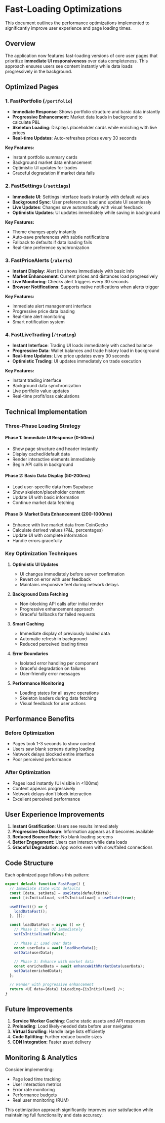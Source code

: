 # Fast-Loading Optimizations

This document outlines the performance optimizations implemented to significantly improve user experience and page loading times.

## Overview

The application now features fast-loading versions of core user pages that prioritize **immediate UI responsiveness** over data completeness. This approach ensures users see content instantly while data loads progressively in the background.

## Optimized Pages

### 1. FastPortfolio (`/portfolio`)
- **Immediate Response**: Shows portfolio structure and basic data instantly
- **Progressive Enhancement**: Market data loads in background to calculate P&L
- **Skeleton Loading**: Displays placeholder cards while enriching with live prices
- **Real-time Updates**: Auto-refreshes prices every 30 seconds

**Key Features:**
- Instant portfolio summary cards
- Background market data enhancement
- Optimistic UI updates for trades
- Graceful degradation if market data fails

### 2. FastSettings (`/settings`)
- **Immediate UI**: Settings interface loads instantly with default values
- **Background Sync**: User preferences load and update UI seamlessly
- **Live Updates**: Changes save automatically with visual feedback
- **Optimistic Updates**: UI updates immediately while saving in background

**Key Features:**
- Theme changes apply instantly
- Auto-save preferences with subtle notifications
- Fallback to defaults if data loading fails
- Real-time preference synchronization

### 3. FastPriceAlerts (`/alerts`)
- **Instant Display**: Alert list shows immediately with basic info
- **Market Enhancement**: Current prices and distances load progressively
- **Live Monitoring**: Checks alert triggers every 30 seconds
- **Browser Notifications**: Supports native notifications when alerts trigger

**Key Features:**
- Immediate alert management interface
- Progressive price data loading
- Real-time alert monitoring
- Smart notification system

### 4. FastLiveTrading (`/trading`)
- **Instant Interface**: Trading UI loads immediately with cached balance
- **Progressive Data**: Wallet balances and trade history load in background
- **Real-time Updates**: Live price updates every 30 seconds
- **Optimistic Trading**: UI updates immediately on trade execution

**Key Features:**
- Instant trading interface
- Background data synchronization
- Live portfolio value updates
- Real-time profit/loss calculations

## Technical Implementation

### Three-Phase Loading Strategy

#### Phase 1: Immediate UI Response (0-50ms)
- Show page structure and header instantly
- Display cached/default data
- Render interactive elements immediately
- Begin API calls in background

#### Phase 2: Basic Data Display (50-200ms)
- Load user-specific data from Supabase
- Show skeleton/placeholder content
- Update UI with basic information
- Continue market data fetching

#### Phase 3: Market Data Enhancement (200-1000ms)
- Enhance with live market data from CoinGecko
- Calculate derived values (P&L, percentages)
- Update UI with complete information
- Handle errors gracefully

### Key Optimization Techniques

1. **Optimistic UI Updates**
   - UI changes immediately before server confirmation
   - Revert on error with user feedback
   - Maintains responsive feel during network delays

2. **Background Data Fetching**
   - Non-blocking API calls after initial render
   - Progressive enhancement approach
   - Graceful fallbacks for failed requests

3. **Smart Caching**
   - Immediate display of previously loaded data
   - Automatic refresh in background
   - Reduced perceived loading times

4. **Error Boundaries**
   - Isolated error handling per component
   - Graceful degradation on failures
   - User-friendly error messages

5. **Performance Monitoring**
   - Loading states for all async operations
   - Skeleton loaders during data fetching
   - Visual feedback for user actions

## Performance Benefits

### Before Optimization
- Pages took 1-3 seconds to show content
- Users saw blank screens during loading
- Network delays blocked entire interface
- Poor perceived performance

### After Optimization
- Pages load instantly (UI visible in <100ms)
- Content appears progressively
- Network delays don't block interaction
- Excellent perceived performance

## User Experience Improvements

1. **Instant Gratification**: Users see results immediately
2. **Progressive Disclosure**: Information appears as it becomes available
3. **Reduced Bounce Rate**: No blank loading screens
4. **Better Engagement**: Users can interact while data loads
5. **Graceful Degradation**: App works even with slow/failed connections

## Code Structure

Each optimized page follows this pattern:

```typescript
export default function FastPage() {
  // Immediate state with defaults
  const [data, setData] = useState(defaultData);
  const [isInitialLoad, setIsInitialLoad] = useState(true);

  useEffect(() => {
    loadDataFast();
  }, []);

  const loadDataFast = async () => {
    // Phase 1: Show UI immediately
    setIsInitialLoad(false);
    
    // Phase 2: Load user data
    const userData = await loadUserData();
    setData(userData);
    
    // Phase 3: Enhance with market data
    const enrichedData = await enhanceWithMarketData(userData);
    setData(enrichedData);
  };

  // Render with progressive enhancement
  return <UI data={data} isLoading={isInitialLoad} />;
}
```

## Future Improvements

1. **Service Worker Caching**: Cache static assets and API responses
2. **Preloading**: Load likely-needed data before user navigates
3. **Virtual Scrolling**: Handle large lists efficiently
4. **Code Splitting**: Further reduce bundle sizes
5. **CDN Integration**: Faster asset delivery

## Monitoring & Analytics

Consider implementing:
- Page load time tracking
- User interaction metrics
- Error rate monitoring
- Performance budgets
- Real user monitoring (RUM)

This optimization approach significantly improves user satisfaction while maintaining full functionality and data accuracy.

